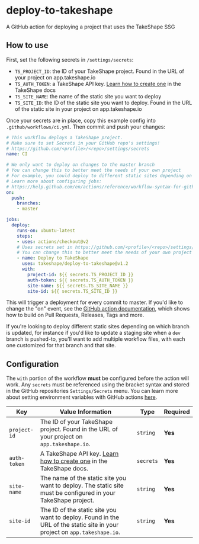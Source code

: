 # deploy-to-takeshape
A GitHub action for deploying a project that uses the TakeShape SSG

## How to use
First, set the following secrets in `/settings/secrets`:
  
* `TS_PROJECT_ID`: the ID of your TakeShape project. Found in the URL of your project on app.takeshape.io
* `TS_AUTH_TOKEN`: a TakeShape API key. [Learn how to create one](https://www.takeshape.io/docs/creating-an-api-key/) in the TakeShape docs
* `TS_SITE_NAME`: the name of the static site you want to deploy
* `TS_SITE_ID`: the ID of the static site you want to deploy. Found in the URL of the static site in your project on app.takeshape.io

Once your secrets are in place, copy this example config into `.github/workflows/ci.yml`. Then commit and push your changes:

```yml
# This workflow deploys a TakeShape project.
# Make sure to set Secrets in your GitHub repo's settings!
# https://github.com/<profile>/<repo>/settings/secrets 
name: CI

# We only want to deploy on changes to the master branch
# You can change this to better meet the needs of your own project
# For example, you could deploy to different static sites depending on the branch
# Learn more about configuring jobs:
# https://help.github.com/en/actions/reference/workflow-syntax-for-github-actions
on:
  push:
    branches:
    - master

jobs:
  deploy:
    runs-on: ubuntu-latest
    steps:
    - uses: actions/checkout@v2
    # Uses secrets set in https://github.com/<profile>/<repo>/settings/secrets
    # You can change this to better meet the needs of your own project
    - name: Deploy to TakeShape
      uses: takeshape/deploy-to-takeshape@v1.2
      with:
        project-id: ${{ secrets.TS_PROJECT_ID }}
        auth-token: ${{ secrets.TS_AUTH_TOKEN }}
        site-name: ${{ secrets.TS_SITE_NAME }} 
        site-id: ${{ secrets.TS_SITE_ID }}
```

This will trigger a deployment for every commit to master. If you'd like to change the "on" event,
see the [GitHub action documentation](https://help.github.com/en/github/automating-your-workflow-with-github-actions/workflow-syntax-for-github-actions#on),
which shows how to build on Pull Requests, Releases, Tags and more.

If you're looking to deploy different static sites depending on which branch is updated,
for instance if you'd like to update a staging site when a `dev` branch is pushed-to,
you'll want to add multiple workflow files, with each one customized for that branch and that site.

## Configuration

The `with` portion of the workflow **must** be configured before the action will work. Any `secrets` must be referenced using the bracket syntax and stored in the GitHub repositories `Settings/Secrets` menu. You can learn more about setting environment variables with GitHub actions [here](https://help.github.com/en/articles/workflow-syntax-for-github-actions#jobsjob_idstepsenv).

| Key  | Value Information | Type | Required |
| ------------- | ------------- | ------------- | ------------- |
| `project-id`  | The ID of your TakeShape project. Found in the URL of your project on `app.takeshape.io`. | `string` | **Yes** |
| `auth-token`  | A TakeShape API key. [Learn how to create one](https://www.takeshape.io/docs/creating-an-api-key/) in the TakeShape docs. | `secrets` | **Yes** |
| `site-name` | The name of the static site you want to deploy. The static site must be configured in your TakeShape project. | `string` | **Yes** |
| `site-id` | The ID of the static site you want to deploy. Found in the URL of the static site in your project on `app.takeshape.io`. | `string` | **Yes** |
